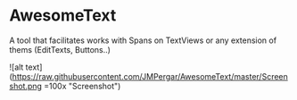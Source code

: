 # AwesomeText
A tool that facilitates works with Spans on TextViews or any extension of thems (EditTexts, Buttons..)


![alt text](https://raw.githubusercontent.com/JMPergar/AwesomeText/master/Screenshot.png =100x "Screenshot")
